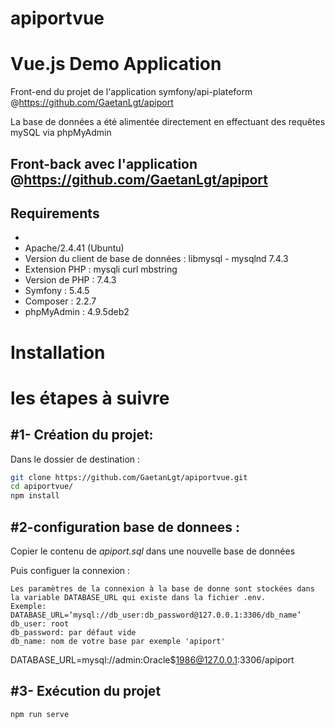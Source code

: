 # apiportvue

Vue.js Demo Application
========================

  Front-end du projet de l'application symfony/api-plateform @https://github.com/GaetanLgt/apiport
   
   La base de données a été alimentée directement en effectuant des requêtes mySQL via phpMyAdmin
   
   ## Front-back avec l'application @https://github.com/GaetanLgt/apiport

Requirements
------------
  
  * 
  * Apache/2.4.41 (Ubuntu)
  * Version du client de base de données : libmysql - mysqlnd 7.4.3
  * Extension PHP : mysqli curl mbstring
  * Version de PHP : 7.4.3
  * Symfony : 5.4.5
  * Composer : 2.2.7
  * phpMyAdmin : 4.9.5deb2

Installation
============
# les étapes à suivre

#1- Création du projet:
-----------------------

  Dans le dossier de destination : 
  
  ````bash
  git clone https://github.com/GaetanLgt/apiportvue.git
  cd apiportvue/
  npm install
  ````
#2-configuration base de donnees :
-----------------------

  Copier le contenu de *apiport.sql* dans une nouvelle base de données 
    
  Puis configuer la connexion :

    Les paramètres de la connexion à la base de donne sont stockées dans la variable DATABASE_URL qui existe dans la fichier .env.
    Exemple:
    DATABASE_URL=‘mysql://db_user:db_password@127.0.0.1:3306/db_name’
    db_user: root
    db_password: par défaut vide 
    db_name: nom de votre base par exemple 'apiport'

DATABASE_URL=mysql://admin:Oracle$1986@127.0.0.1:3306/apiport

#3- Exécution du projet
-----------------------

    npm run serve

